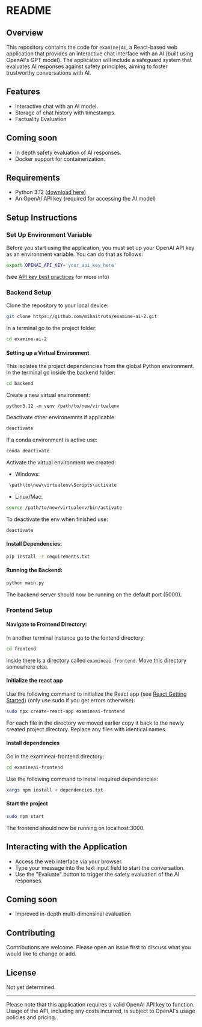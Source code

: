# README

## Overview

This repository contains the code for `examine|AI`, a React-based web application that provides an interactive chat interface with an AI (built using OpenAI's GPT model). The application will include a safeguard system that evaluates AI responses against safety principles, aiming to foster trustworthy conversations with AI.

## Features

- Interactive chat with an AI model.
- Storage of chat history with timestamps.
- Factuality Evaluation

## Coming soon

- In depth safety evaluation of AI responses.
- Docker support for containerization.

## Requirements

- Python 3.12 ([download here](https://www.python.org/downloads/release/python-3120/))
- An OpenAI API key (required for accessing the AI model)

## Setup Instructions

### Set Up Environment Variable

Before you start using the application, you must set up your OpenAI API key as an environment variable.
You can do that as follows:

```sh
export OPENAI_API_KEY='your_api_key_here'
```
(see [API key best practices](https://help.openai.com/en/articles/5112595-best-practices-for-api-key-safety) for more info)

### Backend Setup
Clone the repository to your local device:
```sh
git clone https://github.com/mihaitruta/examine-ai-2.git
```
In a terminal go to the project folder:
```sh
cd examine-ai-2
```

#### Setting up a Virtual Environment
This isolates the project dependencies from the global Python environment.
In the terminal go inside the backend folder:
```sh
cd backend
```
Create a new virtual environment:
```
python3.12 -m venv /path/to/new/virtualenv
```
Deactivate other environemnts if applicable:
```sh
deactivate
```
If a conda environment is active use:
```sh
conda deactivate
```
Activate the virtual environment we created:
 - Windows: 
```sh
 \path\to\new\virtualenv\Scripts\activate
```
 - Linux/Mac: 
 ```sh
 source /path/to/new/virtualenv/bin/activate
 ```
 To deactivate the env when finished use:
  ```sh
 deactivate
 ```

#### Install Dependencies:
```sh
pip install -r requirements.txt
```

#### Running the Backend:
```sh
python main.py
```
The backend server should now be running on the default port (5000).

### Frontend Setup

#### Navigate to Frontend Directory:
In another terminal instance go to the fontend directory:
```sh
cd frontend
```
Inside there is a directory called `examineai-frontend`.
Move this directory somewhere else.

#### Initialize the react app
Use the following command to initialize the React app (see [React Getting Started](https://create-react-app.dev/docs/getting-started)) (only use sudo if you get errors otherwise):
```sh
sudo npx create-react-app examineai-frontend
```
For each file in the directory we moved earlier copy it back to the newly created project directory.
Replace any files with identical names.

#### Install dependencies
Go in the examineai-frontend directory:
```sh
cd examineai-frontend
```
Use the following command to install required dependencies:
```sh
xargs npm install < dependencies.txt
```

#### Start the project
```sh
sudo npm start
```
The frontend should now be running on localhost:3000.

## Interacting with the Application

- Access the web interface via your browser.
- Type your message into the text input field to start the conversation.
- Use the "Evaluate" button to trigger the safety evaluation of the AI responses.

## Coming soon

 - Improved in-depth multi-dimensinal evaluation

## Contributing

Contributions are welcome. Please open an issue first to discuss what you would like to change or add.

## License

Not yet determined.

---

Please note that this application requires a valid OpenAI API key to function. Usage of the API, including any costs incurred, is subject to OpenAI's usage policies and pricing.